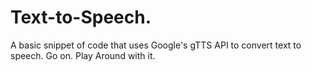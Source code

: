 # Text-to-Speech.
A basic snippet of code that uses Google's gTTS API to convert text to speech. Go on. Play Around with it.
